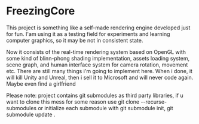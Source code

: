 # FreezingCore

This project is something like a self-made rendering engine developed just for fun. 
I'am using it as a testing field for experiments and learning computer graphics, so it may be not in consistent state.

Now it consists of the real-time rendering system based on OpenGL with some kind of blinn-phong shading implementation, assets loading system, scene graph, and human interface system for camera rotation, movement etc.
There are still many things i'm going to implement here. When i done, it will kill Unity and Unreal, then i sell it to Microsoft and will never code again. Maybe even find a girlfriend

Please note: project contains git submodules as third party libraries, if u want to clone this mess for some reason use git clone --recurse-submodules or initialize each submodule with git submodule init, git submodule update .
